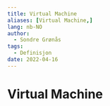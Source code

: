 ```yaml
---
title: Virtual Machine
aliases: [Virtual Machine,]
lang: nb-NO
author:
  - Sondre Grønås
tags:
  - Definisjon
date: 2022-04-16
---
```

# Virtual Machine
